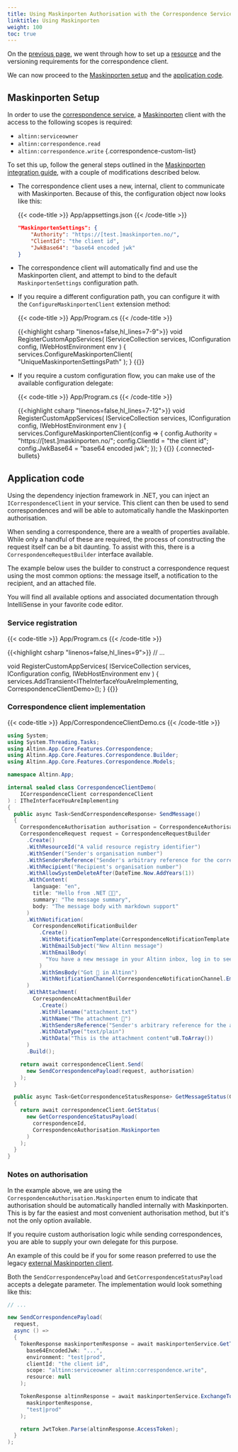 ```yaml
---
title: Using Maskinporten Authorisation with the Correspondence Service
linktitle: Using Maskinporten
weight: 100
toc: true
---
```


On the [previous page](../), we went through how to set up a [resource](../#altinn-resource) and the versioning requirements
for the correspondence client.

We can now proceed to the [Maskinporten setup](#maskinporten-setup) and the [application code](#application-code).

## Maskinporten Setup
In order to use the [correspondence service](/correspondence/), a [Maskinporten](/authentication/what-do-you-get/maskinporten/) client with the access to the following scopes is required:
- `altinn:serviceowner`
- `altinn:correspondence.read`
- `altinn:correspondence.write`
{.correspondence-custom-list}

To set this up, follow the general steps outlined in the [Maskinporten integration guide](../maskinporten/), with a couple of modifications described below.
- The correspondence client uses a new, internal, client to communicate with Maskinporten. Because of this, the configuration object now looks like this:

  {{< code-title >}}
  App/appsettings.json
  {{< /code-title >}}

  ```json
  "MaskinportenSettings": {
      "Authority": "https://[test.]maskinporten.no/",
      "ClientId": "the client id",
      "JwkBase64": "base64 encoded jwk"
  }
  ```
- The correspondence client will automatically find and use the Maskinporten client, and attempt to bind to the default 
  `MaskinportenSettings` configuration path.
- If you require a different configuration path, you can configure it with the `ConfigureMaskinportenClient` extension method:

  {{< code-title >}}
  App/Program.cs
  {{< /code-title >}}

  {{<highlight csharp "linenos=false,hl_lines=7-9">}}
  void RegisterCustomAppServices(
     IServiceCollection services,
     IConfiguration config,
     IWebHostEnvironment env
  )
  {
      services.ConfigureMaskinportenClient(
          "UniqueMaskinportenSettingsPath"
      );
  }
  {{</highlight>}}
- If you require a custom configuration flow, you can make use of the available configuration delegate:

  {{< code-title >}}
  App/Program.cs
  {{< /code-title >}}
  
  {{<highlight csharp "linenos=false,hl_lines=7-12">}}
  void RegisterCustomAppServices(
     IServiceCollection services,
     IConfiguration config,
     IWebHostEnvironment env
  )
  {
      services.ConfigureMaskinportenClient(config =>
      {
          config.Authority = "https://[test.]maskinporten.no/";
          config.ClientId = "the client id";
          config.JwkBase64 = "base64 encoded jwk";
      });
  }
  {{</highlight>}}
{.connected-bullets}

## Application code
Using the dependency injection framework in .NET, you can inject an `ICorrespondenceClient` in your service.
This client can then be used to send correspondences and will be able to automatically handle the Maskinporten authorisation.

When sending a correspondence, there are a wealth of properties available. While only a handful of these are required,
the process of constructing the request itself can be a bit daunting. To assist with this, there is a
`CorrespondenceRequestBuilder` interface available.

The example below uses the builder to construct a correspondence request using the most common options: the message itself,
a notification to the recipient, and an attached file.

You will find all available options and associated documentation through IntelliSense in your favorite code editor.

### Service registration

{{< code-title >}}
App/Program.cs
{{< /code-title >}}

{{<highlight csharp "linenos=false,hl_lines=9">}}
// ...

void RegisterCustomAppServices(
    IServiceCollection services,
    IConfiguration config,
    IWebHostEnvironment env
)
{
    services.AddTransient<ITheInterfaceYouAreImplementing, CorrespondenceClientDemo>();
}
{{</highlight>}}

### Correspondence client implementation

{{< code-title >}}
App/CorrespondenceClientDemo.cs
{{< /code-title >}}

```cs
using System;
using System.Threading.Tasks;
using Altinn.App.Core.Features.Correspondence;
using Altinn.App.Core.Features.Correspondence.Builder;
using Altinn.App.Core.Features.Correspondence.Models;

namespace Altinn.App;

internal sealed class CorrespondenceClientDemo(
    ICorrespondenceClient correspondenceClient
) : ITheInterfaceYouAreImplementing
{
  public async Task<SendCorrespondenceResponse> SendMessage()
  {
    CorrespondenceAuthorisation authorisation = CorrespondenceAuthorisation.Maskinporten;
    CorrespondenceRequest request = CorrespondenceRequestBuilder
      .Create()
      .WithResourceId("A valid resource registry identifier")
      .WithSender("Sender's organisation number")
      .WithSendersReference("Sender's arbitrary reference for the correspondence")
      .WithRecipient("Recipient's organisation number")
      .WithAllowSystemDeleteAfter(DateTime.Now.AddYears(1))
      .WithContent(
        language: "en",
        title: "Hello from .NET 👋🏻",
        summary: "The message summary",
        body: "The message body with markdown support"
      )
      .WithNotification(
        CorrespondenceNotificationBuilder
          .Create()
          .WithNotificationTemplate(CorrespondenceNotificationTemplate.CustomMessage)
          .WithEmailSubject("New Altinn message")
          .WithEmailBody(
            "You have a new message in your Altinn inbox, log in to see what's new."
          )
          .WithSmsBody("Got 📨 in Altinn")
          .WithNotificationChannel(CorrespondenceNotificationChannel.EmailPreferred)
      )
      .WithAttachment(
        CorrespondenceAttachmentBuilder
          .Create()
          .WithFilename("attachment.txt")
          .WithName("The attachment 📎")
          .WithSendersReference("Sender's arbitrary reference for the attachment")
          .WithDataType("text/plain")
          .WithData("This is the attachment content"u8.ToArray())
      )
      .Build();

    return await correspondenceClient.Send(
      new SendCorrespondencePayload(request, authorisation)
    );
  }

  public async Task<GetCorrespondenceStatusResponse> GetMessageStatus(Guid correspondenceId)
  {
    return await correspondenceClient.GetStatus(
      new GetCorrespondenceStatusPayload(
        correspondenceId,
        CorrespondenceAuthorisation.Maskinporten
      )
    );
  }
}
```

### Notes on authorisation
In the example above, we are using the `CorrespondenceAuthorisation.Maskinporten` enum to indicate that authorisation should
be automatically handled internally with Maskinporten. This is by far the easiest and most convenient authorisation method, but
it's not the only option available.

If you require custom authorisation logic while sending correspondences, you are able to supply your own delegate for this purpose.

An example of this could be if you for some reason preferred to use the legacy [external Maskinporten client](https://github.com/Altinn/altinn-apiclient-maskinporten).

Both the `SendCorrespondencePayload` and `GetCorrespondenceStatusPayload` accepts a delegate parameter. The implementation would look something like this:

```cs
// ...

new SendCorrespondencePayload(
  request,
  async () =>
  {
    TokenResponse maskinportenResponse = await maskinportenService.GetToken(
      base64EncodedJwk: "...",
      environment: "test|prod",
      clientId: "the client id",
      scope: "altinn:serviceowner altinn:correspondence.write",
      resource: null
    );

    TokenResponse altinnResponse = await maskinportenService.ExchangeToAltinnToken(
      maskinportenResponse,
      "test|prod"
    );

    return JwtToken.Parse(altinnResponse.AccessToken);
  }
);
```